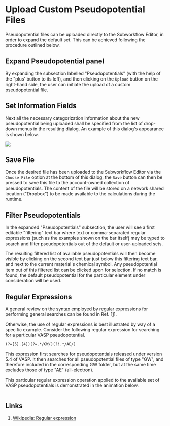 # Upload Custom Pseudopotential Files

Pseudopotential files can be uploaded directly to the Subworkflow Editor, in order to expand the default set. This can be achieved following the procedure outlined below.

## Expand Pseudopotential panel

By expanding the subsection labelled "Pseudopotentials" (with the help of the "plus' button <i class="zmdi zmdi-plus zmdi-hc-border"></i> to its left), and then clicking on the `Upload` button  <i class="zmdi zmdi-upload zmdi-hc-border"></i> on the right-hand side, the user can initiate the upload of a custom pseudopotential file. 

## Set Information Fields

Next all the necessary categorization information about the new pseudopotential being uploaded shall be specified from the list of drop-down menus in the resulting dialog. An example of this dialog's appearance is shown below.

 <img src="/images/pp-upload.png"/>
 
## Save File
 
Once the desired file has been uploaded to the Subworkflow Editor via the `Choose File` option at the bottom of this dialog, the `Save` button can then be pressed to save this file to the account-owned collection of pseudopotentials. The content of the file will be stored on a network shared location ("Dropbox") to be made available to the calculations during the runtime.

## Filter Pseudopotentials

In the expanded "Pseudopotentials" subsection, the user will see a first editable "filtering" text bar where text or comma-separated regular expressions (such as the examples shown on the bar itself) may be typed to search and filter pseudopotentials out of the default or user-uploaded sets.

The resulting filtered list of available pseudopotentials will then become visible by clicking on the second text bar just below this filtering text bar, and next to the current material's chemical symbol. Any pseudopotential item out of this filtered list can be clicked upon for selection. If no match is found, the default pseudopotential for the particular element under consideration will be used.

## Regular Expressions

A general review on the syntax employed by regular expressions for performing general searches can be found in Ref. [[1](#links)].

Otherwise, the use of regular expressions is best illustrated by way of a specific example. Consider the following regular expression for searching for a particular VASP pseudopotential.

```regexp
(?=[5].[4])(?=.*/GW/)(?!.*/AE/)
```

This expression first searches for pseudopotentials released under version 5.4 of VASP. It then searches for all pseudopotential files of type "GW", and therefore included in the corresponding GW folder, but at the same time excludes those of type "AE" (all-electron). 

This particular regular expression operation applied to the available set of VASP pseudopotentials is demonstrated in the animation below.

<img data-gifffer="/images/regular-expression.gif" />
 
## Links

1. [Wikipedia: Regular expression](https://en.wikipedia.org/wiki/Regular_expression)

